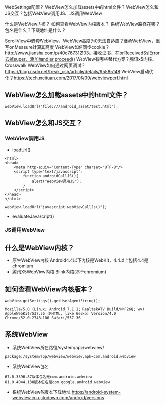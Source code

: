 

WebSettings配置？
WebView怎么加载assets中的html文件？
WebView怎么和JS交互？包括WebView调用JS、JS调用WebView 

什么是WebView内核？
如何查看WebView内核版本？
系统WebView路径在哪？包名是什么？下载地址是什么？


ScrollView中嵌套WebView，WebView高度为0无法自适应？继承WebView，重写onMeasure计算其高度
WebView如何同步cookie？http://www.jianshu.com/p/40c767312103。接收证书，在onReceivedSslError去掉super，添加handler.proceed()
WebView有哪些替代方案？腾讯x5内核、Crosswalk
WebView如何通过网页调试？ https://blog.csdn.net/freak_csh/article/details/95585148
WebView启动优化？https://tech.meituan.com/2017/06/09/webviewperf.html



## WebView怎么加载assets中的html文件？
```
webView.loadUrl("file:///android_asset/test.html");
```



## WebView怎么和JS交互？
### WebView调用JS
- loadUrl()
```
<html>
<head>
    <meta http-equiv="Content-Type" charset="UTF-8"/>
    <script type="text/javascript">
        function androidCallJS(){
            alert("WebView调用JS");
        }
    </script>
</head>
</html>
```

```
webView.loadUrl("javascript:webViewCallJs()");
```
- evaluateJavascript()

### JS调用WebView




## 什么是WebView内核？
- 原生WebView内核
Android4.4以下内核是WebKit，4.4以上包括4.4是chromium
- 腾讯X5WebView内核
Blink内核(基于chromium)
## 如何查看WebView内核版本？
```
webView.getSettings().getUserAgentString();
```

```
Mozilla/5.0 (Linux; Android 7.1.1; RealtekATV Build/NMF26Q; wv) AppleWebKit/537.36 (KHTML, like Gecko) Version/4.0 Chrome/52.0.2743.100 Safari/537.36
```


## 系统WebView
- 系统WebView所在路径/system/app/webview/
```
package:/system/app/webview/webview.apk=com.android.webview
```
- 系统WebView包名
```
67.0.3396.87版本包名是com.android.webview
81.0.4044.138版本包名是com.google.android.webview
```
- 系统WebView各版本下载地址
https://android-system-webview.cn.uptodown.com/android/versions

